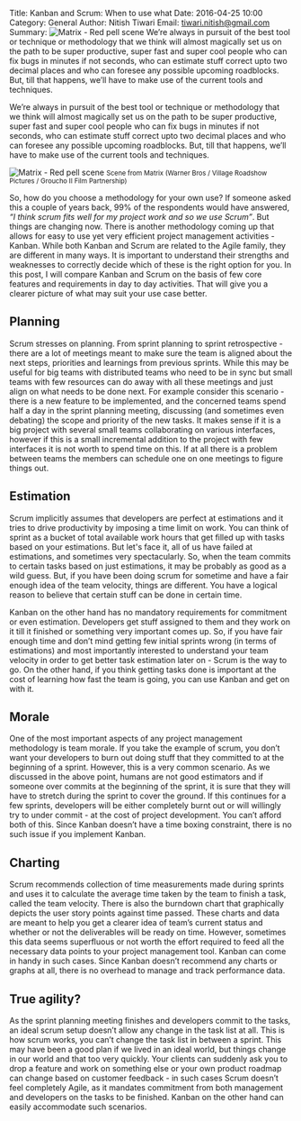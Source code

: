 Title: Kanban and Scrum: When to use what
Date: 2016-04-25 10:00
Category: General
Author: Nitish Tiwari
Email: tiwari.nitish@gmail.com
Summary: ![Matrix - Red pell scene ]({filename}/images/2016-04-25_kanban_and_scrum_when_to_use_what/matrix-red-pill.jpg) We’re always in pursuit of the best tool or technique or methodology that we think will almost magically set us on the path to be super productive, super fast and super cool people who can fix bugs in minutes if not seconds, who can estimate stuff correct upto two decimal places and who can foresee any possible upcoming roadblocks. But, till that happens, we’ll have to make use of the current tools and techniques.


We’re always in pursuit of the best tool or technique or methodology that we think will almost magically set us on the path to be super productive, super fast and super cool people who can fix bugs in minutes if not seconds, who can estimate stuff correct upto two decimal places and who can foresee any possible upcoming roadblocks. But, till that happens, we’ll have to make use of the current tools and techniques.

![Matrix - Red pell scene ]({filename}/images/2016-04-25_kanban_and_scrum_when_to_use_what/matrix-red-pill.jpg)
<small>Scene from Matrix (Warner Bros / Village Roadshow Pictures / Groucho II Film Partnership)</small>

So, how do you choose a methodology for your own use? If someone asked this a couple of years back, 99% of the respondents would have answered, *“I think scrum fits well for my project work and so we use Scrum”*. But things are changing now. There is another methodology coming up that allows for easy to use yet very efficient project management activities - Kanban. While both Kanban and Scrum are related to the Agile family, they are different in many ways. It is important to understand their strengths and weaknesses to correctly decide which of these is the right option for you. In this post, I will compare Kanban and Scrum on the basis of few core features and requirements in day to day activities. That will give you a clearer picture of what may suit your use case better.


## Planning

Scrum stresses on planning. From sprint planning to sprint retrospective - there are a lot of meetings meant to make sure the team is aligned about the next steps, priorities and learnings from previous sprints. While this may be useful for big teams with distributed teams who need to be in sync but small teams with few resources can do away with all these meetings and just align on what needs to be done next. For example consider this scenario - there is a new feature to be implemented, and the concerned teams spend half a day in the sprint planning meeting, discussing (and sometimes even debating) the scope and priority of the new tasks. It makes sense if it is a big project with several small teams collaborating on various interfaces, however if this is a small incremental addition to the project with few interfaces it is not worth to spend time on this. If at all there is a problem between teams the members can schedule one on one meetings to figure things out.


## Estimation

Scrum implicitly assumes that developers are perfect at estimations and it tries to drive productivity by imposing a time limit on work. You can think of sprint as a bucket of total available work hours that get filled up with tasks based on your estimations. But let's face it, all of us have failed at estimations, and sometimes very spectacularly. So, when the team commits to certain tasks based on just estimations, it may be probably as good as a wild guess. But, if you have been doing scrum for sometime and have a fair enough idea of the team velocity, things are different. You have a logical reason to believe that certain stuff can be done in certain time.

Kanban on the other hand has no mandatory requirements for commitment or even estimation. Developers get stuff assigned to them and they work on it till it finished or something very important comes up. So, if you have fair enough time and don’t mind getting few initial sprints wrong (in terms of estimations) and most importantly interested to understand your team velocity in order to get better task estimation later on - Scrum is the way to go. On the other hand, if you think getting tasks done is important at the cost of learning how fast the team is going, you can use Kanban and get on with it.


## Morale

One of the most important aspects of any project management methodology is team morale. If you take the example of scrum, you don’t want your developers to burn out doing stuff that they committed to at the beginning of a sprint. However, this is a very common scenario. As we discussed in the above point, humans are not good estimators and if someone over commits at the beginning of the sprint, it is sure that they will have to stretch during the sprint to cover the ground. If this continues for a few sprints, developers will be either completely burnt out or will willingly try to under commit - at the cost of project development. You can’t afford both of this. Since Kanban doesn’t have a time boxing constraint, there is no such issue if you implement Kanban.


## Charting

Scrum recommends collection of time measurements made during sprints and uses it to calculate the average time taken by the team to finish a task, called the team velocity. There is also the burndown chart that graphically depicts the user story points against time passed. These charts and data are meant to help you get a clearer idea of team’s current status and whether or not the deliverables will be ready on time. However, sometimes this data seems superfluous or not worth the effort required to feed all the necessary data points to your project management tool. Kanban can come in handy in such cases. Since Kanban doesn’t recommend any charts or graphs at all, there is no overhead to manage and track performance data.


## True agility?

As the sprint planning meeting finishes and developers commit to the tasks, an ideal scrum setup doesn’t allow any change in the task list at all. This is how scrum works, you can’t change the task list in between a sprint. This may have been a good plan if we lived in an ideal world, but things change in our world and that too very quickly. Your clients can suddenly ask you to drop a feature and work on something else or your own product roadmap can change based on customer feedback - in such cases Scrum doesn’t feel completely Agile, as it mandates commitment from both management and developers on the tasks to be finished. Kanban on the other hand can easily accommodate such scenarios.
